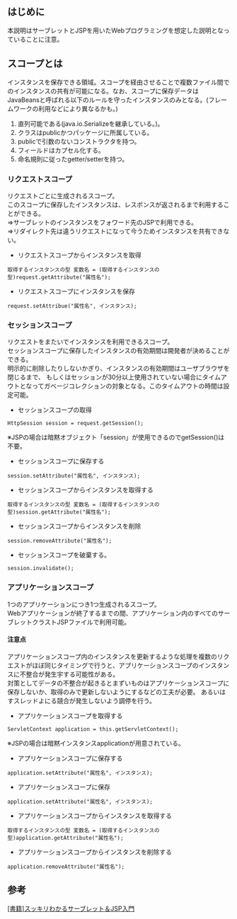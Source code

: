 ## はじめに
本説明はサーブレットとJSPを用いたWebプログラミングを想定した説明となっていることに注意。

## スコープとは
インスタンスを保存できる領域。スコープを経由させることで複数ファイル間でのインスタンスの共有が可能になる。なお、スコープに保存データはJavaBeansと呼ばれる以下のルールを守ったインスタンスのみとなる。(フレームワークの利用などにより異なるかも。)  
1. 直列可能である(java.io.Serializeを継承している。)。
2. クラスはpublicかつパッケージに所属している。
3. publicで引数のないコンストラクタを持つ。
4. フィールドはカプセル化する。
5. 命名規則に従ったgetter/setterを持つ。

### リクエストスコープ
リクエストごとに生成されるスコープ。  
このスコープに保存したインスタンスは、レスポンスが返されるまで利用することができる。  
⇒サーブレットのインスタンスをフォワード先のJSPで利用できる。  
⇒リダイレクト先は違うリクエストになって今うためインスタンスを共有できない。  

- リクエストスコープからインスタンスを取得
```
取得するインスタンスの型 変数名 = (取得するインスタンスの型)request.getAttribute("属性名");
```
- リクエストスコープにインスタンスを保存
```
request.setAttribue("属性名", インスタンス);
```

### セッションスコープ
リクエストをまたいでインスタンスを利用できるスコープ。  
セッションスコープに保存したインスタンスの有効期間は開発者が決めることができる。  
明示的に削除したりしないかぎり、インスタンスの有効期間はユーザブラウザを閉じるまで、  もしくはセッションが30分以上使用されていない場合にタイムアウトとなってガベージコレクションの対象となる。このタイムアウトの時間は設定可能。

- セッションスコープの取得
```
HttpSession session = request.getSession();
```
※JSPの場合は暗黙オブジェクト「session」が使用できるのでgetSession()は不要。  

- セッションスコープに保存する
```
session.setAttribute("属性名", インスタンス);
```
- セッションスコープからインスタンスを取得する
```
取得するインスタンスの型 変数名 = (取得するインスタンスの型)session.getAttribute("属性名");
```
- セッションスコープからインスタンスを削除
```
session.removeAttribute("属性名");
```
- セッションスコープを破棄する。
```
session.invalidate();
```
### アプリケーションスコープ
1つのアプリケーションにつき1つ生成されるスコープ。  
Webアプリケーションが終了するまでの間、アプリケーション内のすべてのサーブレットクラストJSPファイルで利用可能。

#### 注意点
アプリケーションスコープ内のインスタンスを更新するような処理を複数のリクエストがほぼ同じタイミングで行うと、アプリケーションスコープのインスタンスに不整合が発生宇する可能性がある。  
対策としてデータの不整合が起きるとまずいものはアプリケーションスコープに保存しないか、取得のみで更新しないようにするなどの工夫が必要。
あるいはすスレッドよにる競合が発生しないよう調停を行う。

- アプリケーションスコープを取得する
```
ServletContext application = this.getServletContext();
```
※JSPの場合は暗黙インスタンスapplicationが用意されている。

- アプリケーションスコープに保存する
```
application.setAttribute("属性名", インスタンス);
```
- アプリケーションスコープに保存
```
application.setAttribute("属性名", インスタンス);
```
- アプリケーションスコープからインスタンスを取得する
```
取得するインスタンスの型 変数名 = (取得するインスタンスの型)application.getAttribute("属性名");
```
- アプリケーションスコープからインスタンスを削除する
```
application.removeAttribute("属性名");
```
## 参考
[[書籍]スッキリわかるサーブレット＆JSP入門](https://sukkiri.jp/books/sukkiri_servlet2)
